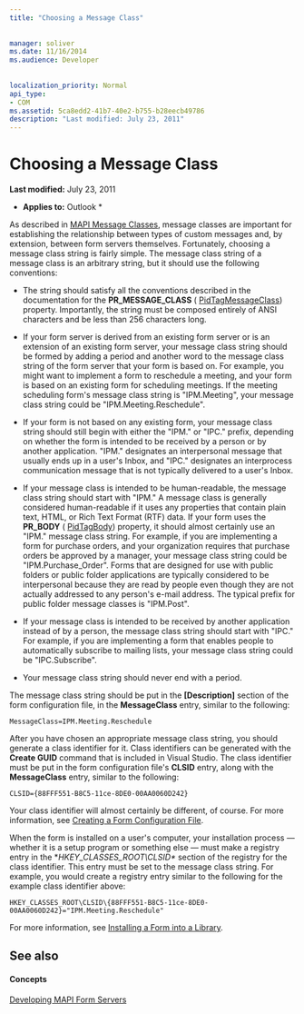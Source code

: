 ```yaml
---
title: "Choosing a Message Class"
 
 
manager: soliver
ms.date: 11/16/2014
ms.audience: Developer
 
 
localization_priority: Normal
api_type:
- COM
ms.assetid: 5ca8edd2-41b7-40e2-b755-b28eecb49786
description: "Last modified: July 23, 2011"
---
```


# Choosing a Message Class

 **Last modified:** July 23, 2011 
  
 * **Applies to:** Outlook * 
  
As described in [MAPI Message Classes](mapi-message-classes.md), message classes are important for establishing the relationship between types of custom messages and, by extension, between form servers themselves. Fortunately, choosing a message class string is fairly simple. The message class string of a message class is an arbitrary string, but it should use the following conventions:
  
- The string should satisfy all the conventions described in the documentation for the **PR_MESSAGE_CLASS** ( [PidTagMessageClass](pidtagmessageclass-canonical-property.md)) property. Importantly, the string must be composed entirely of ANSI characters and be less than 256 characters long.
    
- If your form server is derived from an existing form server or is an extension of an existing form server, your message class string should be formed by adding a period and another word to the message class string of the form server that your form is based on. For example, you might want to implement a form to reschedule a meeting, and your form is based on an existing form for scheduling meetings. If the meeting scheduling form's message class string is "IPM.Meeting", your message class string could be "IPM.Meeting.Reschedule".
    
- If your form is not based on any existing form, your message class string should still begin with either the "IPM." or "IPC." prefix, depending on whether the form is intended to be received by a person or by another application. "IPM." designates an interpersonal message that usually ends up in a user's Inbox, and "IPC." designates an interprocess communication message that is not typically delivered to a user's Inbox.
    
- If your message class is intended to be human-readable, the message class string should start with "IPM." A message class is generally considered human-readable if it uses any properties that contain plain text, HTML, or Rich Text Format (RTF) data. If your form uses the **PR_BODY** ( [PidTagBody](pidtagbody-canonical-property.md)) property, it should almost certainly use an "IPM." message class string. For example, if you are implementing a form for purchase orders, and your organization requires that purchase orders be approved by a manager, your message class string could be "IPM.Purchase_Order". Forms that are designed for use with public folders or public folder applications are typically considered to be interpersonal because they are read by people even though they are not actually addressed to any person's e-mail address. The typical prefix for public folder message classes is "IPM.Post". 
    
- If your message class is intended to be received by another application instead of by a person, the message class string should start with "IPC." For example, if you are implementing a form that enables people to automatically subscribe to mailing lists, your message class string could be "IPC.Subscribe".
    
- Your message class string should never end with a period.
    
The message class string should be put in the **[Description]** section of the form configuration file, in the **MessageClass** entry, similar to the following: 
  
 `MessageClass=IPM.Meeting.Reschedule`
  
After you have chosen an appropriate message class string, you should generate a class identifier for it. Class identifiers can be generated with the **Create GUID** command that is included in Visual Studio. The class identifier must be put in the form configuration file's **CLSID** entry, along with the **MessageClass** entry, similar to the following: 
  
 `CLSID={88FFF551-B8C5-11ce-8DE0-00AA0060D242}`
  
Your class identifier will almost certainly be different, of course. For more information, see [Creating a Form Configuration File](creating-a-form-configuration-file.md).
  
When the form is installed on a user's computer, your installation process — whether it is a setup program or something else — must make a registry entry in the **HKEY_CLASSES_ROOT\CLSID\** section of the registry for the class identifier. This entry must be set to the message class string. For example, you would create a registry entry similar to the following for the example class identifier above: 
  
 `HKEY_CLASSES_ROOT\CLSID\{88FFF551-B8C5-11ce-8DE0-00AA0060D242}="IPM.Meeting.Reschedule"`
  
For more information, see [Installing a Form into a Library](installing-a-form-into-a-library.md).
  
## See also

#### Concepts

[Developing MAPI Form Servers](developing-mapi-form-servers.md)

